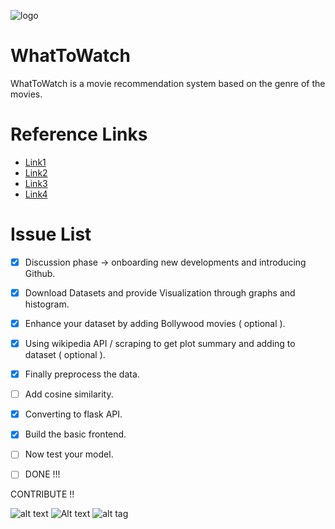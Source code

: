 ![logo](https://hacktoberfest.digitalocean.com/assets/HF-full-logo-b05d5eb32b3f3ecc9b2240526104cf4da3187b8b61963dd9042fdc2536e4a76c.svg)

# WhatToWatch
WhatToWatch is a movie recommendation system based on the genre of the movies.

# Reference Links

* [Link1](https://www.geeksforgeeks.org/python-implementation-of-movie-recommender-system/?ref=rp)
* [Link2](https://www.geeksforgeeks.org/movie-recommender-based-on-plot-summary-using-tf-idf-vectorization-and-cosine-similarity/?ref=rp)
* [Link3](https://www.mygreatlearning.com/blog/masterclass-on-movie-recommendation-system/)
* [Link4](https://emerj.com/ai-sector-overviews/use-cases-recommendation-systems/)

# Issue List

 - [x] Discussion phase -> onboarding new developments and introducing Github.
 - [x] Download Datasets and provide Visualization through graphs and histogram.
 - [x] Enhance your dataset by adding Bollywood movies ( optional ).
 - [x] Using wikipedia API / scraping to get plot summary and adding to dataset ( optional ).
 - [x] Finally preprocess the data.
 - [ ] Add cosine similarity.
 - [X] Converting to flask API.
 - [X]  Build the basic frontend.
 - [ ] Now test your model.
 - [ ] DONE !!! 


CONTRIBUTE !! 

![alt text](https://github.com/[agarwalharshprakash]/[WhatToWatch]/blob/[master]/Screenshot(43).png?raw=true)
![Alt text](relative/path/to/Screenshot(43).png?raw=true "Title")
![alt tag](http://url/to/Screenshot(43).png)
